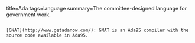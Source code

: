 title=Ada
tags=language
summary=The committee-designed language for government work.
~~~~~~

[GNAT](http://www.getadanow.com/): GNAT is an Ada95 compiler with the source code available in Ada95.

